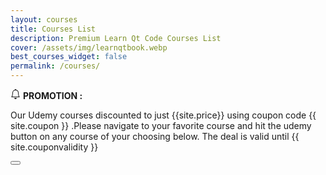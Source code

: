 ```yaml
---
layout: courses
title: Courses List
description: Premium Learn Qt Code Courses List
cover: /assets/img/learnqtbook.webp
best_courses_widget: false
permalink: /courses/
---
```


<div class="alert bg-greens alert-dismissible fade show promosi" role="alert">
<div class="p-3">
  <svg xmlns="http://www.w3.org/2000/svg" width="16" height="16" fill="currentColor" class="bi bi-bell" viewBox="0 0 16 16">
  <path d="M8 16a2 2 0 0 0 2-2H6a2 2 0 0 0 2 2zM8 1.918l-.797.161A4.002 4.002 0 0 0 4 6c0 .628-.134 2.197-.459 3.742-.16.767-.376 1.566-.663 2.258h10.244c-.287-.692-.502-1.49-.663-2.258C12.134 8.197 12 6.628 12 6a4.002 4.002 0 0 0-3.203-3.92L8 1.917zM14.22 12c.223.447.481.801.78 1H1c.299-.199.557-.553.78-1C2.68 10.2 3 6.88 3 6c0-2.42 1.72-4.44 4.005-4.901a1 1 0 1 1 1.99 0A5.002 5.002 0 0 1 13 6c0 .88.32 4.2 1.22 6z"/>
</svg>
  <strong>PROMOTION :</strong> 

Our Udemy courses discounted to just {{site.price}} using coupon code {{ site.coupon }} .Please navigate to your favorite course and hit the udemy button on any course of your choosing below. The deal is valid until {{ site.couponvalidity }}

  <button type="button" class="btn-close btn-sm bg-white" data-bs-dismiss="alert" aria-label="Close"></button>
</div>
</div>


